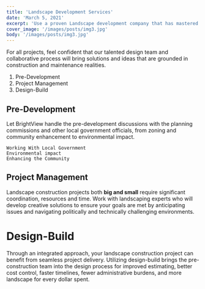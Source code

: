 ```yaml
---
title: 'Landscape Development Services'
date: 'March 5, 2021'
excerpt: 'Use a proven Landscape development company that has mastered how to bring big dreams to life with a simple “get it done” approach.'
cover_image: '/images/posts/img3.jpg'
body: '/images/posts/img3.jpg'
---
```


For all projects, feel confident that our talented design team and collaborative process will bring solutions and ideas that are grounded in construction and maintenance realities.
 

1. Pre-Development
2. Project Management
3. Design-Build


## Pre-Development

Let BrightView handle the pre-development discussions with the planning commissions and other local government officials, from zoning and community enhancement to environmental impact.



    Working With Local Government
    Environmental impact
    Enhancing the Community
    



## Project Management

 Landscape construction projects both **big and small** require significant coordination, resources and time. Work with landscaping experts who will develop creative solutions to ensure your goals are met by anticipating issues and navigating politically and technically challenging environments.

# Design-Build
Through an integrated approach, your landscape construction project can benefit from seamless project delivery. Utilizing design-build brings the pre-construction team into the design process for improved estimating, better cost control, faster timelines, fewer administrative burdens, and more landscape for every dollar spent.